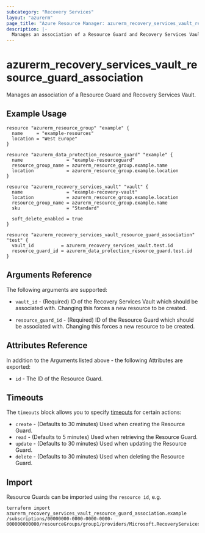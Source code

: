 ```yaml
---
subcategory: "Recovery Services"
layout: "azurerm"
page_title: "Azure Resource Manager: azurerm_recovery_services_vault_resource_guard_association"
description: |-
  Manages an association of a Resource Guard and Recovery Services Vault. 
---
```


# azurerm_recovery_services_vault_resource_guard_association

Manages an association of a Resource Guard and Recovery Services Vault. 

## Example Usage

```hcl
resource "azurerm_resource_group" "example" {
  name     = "example-resources"
  location = "West Europe"
}

resource "azurerm_data_protection_resource_guard" "example" {
  name                = "example-resourceguard"
  resource_group_name = azurerm_resource_group.example.name
  location            = azurerm_resource_group.example.location
}

resource "azurerm_recovery_services_vault" "vault" {
  name                = "example-recovery-vault"
  location            = azurerm_resource_group.example.location
  resource_group_name = azurerm_resource_group.example.name
  sku                 = "Standard"

  soft_delete_enabled = true
}

resource "azurerm_recovery_services_vault_resource_guard_association" "test" {
  vault_id          = azurerm_recovery_services_vault.test.id
  resource_guard_id = azurerm_data_protection_resource_guard.test.id
}
```

## Arguments Reference

The following arguments are supported:

* `vault_id` - (Required) ID of the Recovery Services Vault which should be associated with. Changing this forces a new resource to be created.

* `resource_guard_id` - (Required) ID of the Resource Guard which should be associated with. Changing this forces a new resource to be created. 

## Attributes Reference

In addition to the Arguments listed above - the following Attributes are exported:

* `id` - The ID of the Resource Guard.

## Timeouts

The `timeouts` block allows you to specify [timeouts](https://www.terraform.io/language/resources/syntax#operation-timeouts) for certain actions:

* `create` - (Defaults to 30 minutes) Used when creating the Resource Guard.
* `read` - (Defaults to 5 minutes) Used when retrieving the Resource Guard.
* `update` - (Defaults to 30 minutes) Used when updating the Resource Guard.
* `delete` - (Defaults to 30 minutes) Used when deleting the Resource Guard.

## Import

Resource Guards can be imported using the `resource id`, e.g.

```shell
terraform import azurerm_recovery_services_vault_resource_guard_association.example /subscriptions/00000000-0000-0000-0000-000000000000/resourceGroups/group1/providers/Microsoft.RecoveryServices/vaults/vault1/backupResourceGuardProxies/proxy1
```
